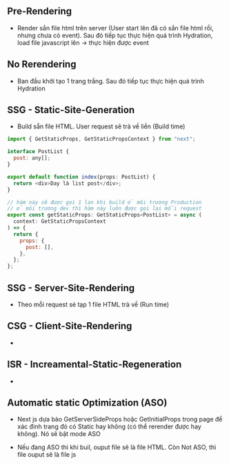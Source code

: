 ## Pre-Rendering

- Render sắn file html trên server (User start lên đã có sắn file html rồi, nhưng chưa có event). Sau đó tiếp tục thực hiện quá trình Hydration, load file javascript lên -> thực hiện được event

## No Rerendering

- Ban đầu khởi tạo 1 trang trắng. Sau đó tiếp tục thực hiện quá trình Hydration

## SSG - Static-Site-Generation

- Build sẵn file HTML. User request sẽ trả về liền (Build time)

```js
import { GetStaticProps, GetStaticPropsContext } from "next";

interface PostList {
  post: any[];
}

export default function index(props: PostList) {
  return <div>Day là list post</div>;
}

// hàm này sẽ được gọi 1 lan khi build ở môi trương Production
// ở môi trương dev thì hàm này luôn được gọi lại mỗi request
export const getStaticProps: GetStaticProps<PostList> = async (
  context: GetStaticPropsContext
) => {
  return {
    props: {
      post: [],
    },
  };
};
```

## SSG - Server-Site-Rendering

- Theo mỗi request sẻ tạp 1 file HTML trả về (Run time)

## CSG - Client-Site-Rendering

-

## ISR - Increamental-Static-Regeneration

-

## Automatic static Optimization (ASO)

- Next js dựa bào GetServerSideProps hoặc GetInitialProps trong page để xác đinh trang đó có Static hay không (có thể rerender được hay không). Nó sẽ bật mode ASO

- Nếu đang ASO thì khi buil, ouput file sẽ là file HTML. Còn Not ASO, thì file ouput sẽ là file js
